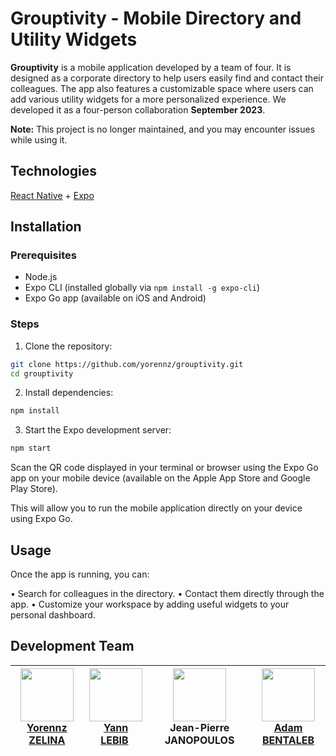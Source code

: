 # Grouptivity - Mobile Directory and Utility Widgets

**Grouptivity** is a mobile application developed by a team of four. It is designed as a corporate directory to help users easily find and contact their colleagues. The app also features a customizable space where users can add various utility widgets for a more personalized experience.
We developed it as a four-person collaboration **September 2023**.

**Note:** This project is no longer maintained, and you may encounter issues while using it.

## Technologies

[React Native](https://reactnative.dev/) + [Expo](https://expo.dev/)

## Installation

### Prerequisites

- Node.js
- Expo CLI (installed globally via `npm install -g expo-cli`)
- Expo Go app (available on iOS and Android)

### Steps

1. Clone the repository:

```bash
git clone https://github.com/yorennz/grouptivity.git
cd grouptivity
```

2. Install dependencies:

```bash
npm install
```

3. Start the Expo development server:

```bash
npm start
```

Scan the QR code displayed in your terminal or browser using the Expo Go app on your mobile device (available on the Apple App Store and Google Play Store).

This will allow you to run the mobile application directly on your device using Expo Go.

## Usage

Once the app is running, you can:

  •	Search for colleagues in the directory.
  •	Contact them directly through the app.
  •	Customize your workspace by adding useful widgets to your personal dashboard.

## Development Team

| [<img src="https://github.com/yorennz.png?size=85" width=85><br>Yorennz ZELINA](https://github.com/yorennz) | [<img src="https://github.com/LebibYann.png?size=85" width=85><br>Yann LEBIB](https://github.com/LebibYann) | <img src="https://cdn.pixabay.com/photo/2022/01/30/13/33/github-6980894_960_720.png?size=85" width=85><br>Jean-Pierre JANOPOULOS | [<img src="https://github.com/adambenta.png?size=85](https://github.com/LebibYann.png?size=85" width=85><br>Adam BENTALEB](https://github.com/adambenta) |
| :---: | :---: | :---: | :---: |
